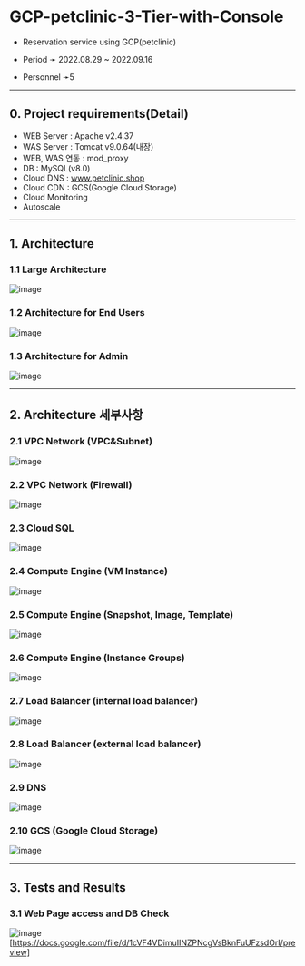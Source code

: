 # GCP-petclinic-3-Tier-with-Console
* Reservation service using GCP(petclinic)

* Period ➛ 2022.08.29 ~ 2022.09.16
* Personnel ➛5

----
## 0. Project requirements(Detail)
- WEB Server : Apache v2.4.37
- WAS Server : Tomcat v9.0.64(내장)
- WEB, WAS 연동 : mod_proxy
- DB : MySQL(v8.0)
- Cloud DNS : www.petclinic.shop
- Cloud CDN : GCS(Google Cloud Storage)
- Cloud Monitoring
- Autoscale

----
## 1. Architecture
### 1.1 Large Architecture
![image](https://user-images.githubusercontent.com/110655818/217455948-ba5885d6-572b-40ae-aa81-c20de9a22297.png)

### 1.2 Architecture for End Users
![image](https://user-images.githubusercontent.com/110655818/217456235-58809f04-17f8-422d-b11c-f1f1cc1c9bbe.png)

### 1.3 Architecture for Admin
![image](https://user-images.githubusercontent.com/110655818/217456380-46563681-f07e-4e43-bbfe-3e0a3e624ab8.png)

---
## 2. Architecture 세부사항
### 2.1 VPC Network (VPC&Subnet)
![image](https://user-images.githubusercontent.com/110655818/217457101-ef70f16d-36e3-429b-8033-18a3c8635afc.png)

### 2.2 VPC Network (Firewall)
![image](https://user-images.githubusercontent.com/110655818/217457181-5723929e-ef67-447d-bc67-34d8f71176a1.png)

### 2.3 Cloud SQL
![image](https://user-images.githubusercontent.com/110655818/217457303-630a17aa-3f7c-4b58-9ab5-b28a43a34060.png)

### 2.4 Compute Engine (VM Instance)
![image](https://user-images.githubusercontent.com/110655818/217457417-03cff25d-4cf8-4177-868d-74b49840db3e.png)

### 2.5 Compute Engine (Snapshot, Image, Template)
![image](https://user-images.githubusercontent.com/110655818/217457654-df4819dc-2469-49a2-9144-d7e846b6d31c.png)

### 2.6 Compute Engine (Instance Groups)
![image](https://user-images.githubusercontent.com/110655818/217457753-fbeec6a1-8180-4744-8df0-4ed261b0c57e.png)

### 2.7 Load Balancer (internal load balancer)
![image](https://user-images.githubusercontent.com/110655818/217458037-0da2d8c4-1ccc-4c63-9645-655e86418978.png)

### 2.8 Load Balancer (external load balancer)
![image](https://user-images.githubusercontent.com/110655818/217458278-f5f1a74a-5fe9-4d5f-a14e-3099f60436da.png)

### 2.9 DNS
![image](https://user-images.githubusercontent.com/110655818/217458425-8c1309db-b516-444f-ac66-ac706405d0fc.png)

### 2.10 GCS (Google Cloud Storage)
![image](https://user-images.githubusercontent.com/110655818/217458537-04027f95-113f-4017-abeb-37f5bb64bf78.png)

----
## 3. Tests and Results
### 3.1 Web Page access and DB Check
![image](https://user-images.githubusercontent.com/110655818/217458946-bb745c07-e253-4e92-9494-08ce667f62c9.png)
[https://docs.google.com/file/d/1cVF4VDimuIINZPNcgVsBknFuUFzsdOrI/preview]
